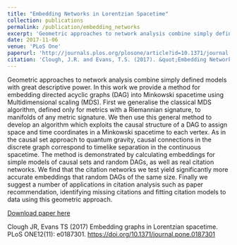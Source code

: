 ```yaml
---
title: "Embedding Networks in Lorentzian Spacetime"
collection: publications
permalink: /publication/embedding_networks
excerpt: 'Geometric approaches to network analysis combine simply defined models with great descriptive power. In this work we provide a method for embedding directed acyclic graphs (DAG) into Minkowski spacetime using Multidimensional scaling (MDS). First we generalise the classical MDS algorithm, defined only for metrics with a Riemannian signature, to manifolds of any metric signature. We then use this general method to develop an algorithm which exploits the causal structure of a DAG to assign space and time coordinates in a Minkowski spacetime to each vertex. As in the causal set approach to quantum gravity, causal connections in the discrete graph correspond to timelike separation in the continuous spacetime. The method is demonstrated by calculating embeddings for simple models of causal sets and random DAGs, as well as real citation networks. We find that the citation networks we test yield significantly more accurate embeddings that random DAGs of the same size. Finally we suggest a number of applications in citation analysis such as paper recommendation, identifying missing citations and fitting citation models to data using this geometric approach.'
date: 2017-11-06
venue: 'PLoS One'
paperurl: 'http://journals.plos.org/plosone/article?id=10.1371/journal.pone.0187301'
citation: 'Clough, J.R. and Evans, T.S. (2017). &quot;Embedding Networks in Lorentzian Spacetime.&quot; <i>PLoS One</i>.'
---
```

Geometric approaches to network analysis combine simply defined models with great descriptive power. In this work we provide a method for embedding directed acyclic graphs (DAG) into Minkowski spacetime using Multidimensional scaling (MDS). First we generalise the classical MDS algorithm, defined only for metrics with a Riemannian signature, to manifolds of any metric signature. We then use this general method to develop an algorithm which exploits the causal structure of a DAG to assign space and time coordinates in a Minkowski spacetime to each vertex. As in the causal set approach to quantum gravity, causal connections in the discrete graph correspond to timelike separation in the continuous spacetime. The method is demonstrated by calculating embeddings for simple models of causal sets and random DAGs, as well as real citation networks. We find that the citation networks we test yield significantly more accurate embeddings that random DAGs of the same size. Finally we suggest a number of applications in citation analysis such as paper recommendation, identifying missing citations and fitting citation models to data using this geometric approach.

[Download paper here](http://journals.plos.org/plosone/article?id=10.1371/journal.pone.0187301)

Clough JR, Evans TS (2017) Embedding graphs in Lorentzian spacetime. PLoS ONE12(11): e0187301. https://doi.org/10.1371/journal.pone.0187301
